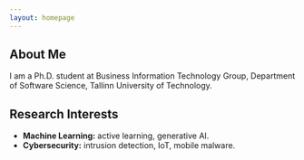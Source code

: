 ```yaml
---
layout: homepage
---
```


## About Me

I am a Ph.D. student at Business Information Technology Group, Department of Software Science, Tallinn University of Technology.

## Research Interests

- **Machine Learning:** active learning, generative AI.
- **Cybersecurity:** intrusion detection, IoT, mobile malware.
